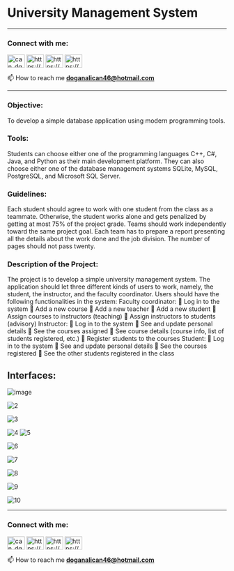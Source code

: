 # University Management System

___________________________________________________________________________________________________________________


<h3 align="left">Connect with me:</h3>
<p align="left">
<a href="https://twitter.com/can_dgn46" target="blank"><img align="center" src="https://raw.githubusercontent.com/rahuldkjain/github-profile-readme-generator/master/src/images/icons/Social/twitter.svg" alt="can_dgn46" height="30" width="40" /></a>
<a href="https://linkedin.com/in/https://www.linkedin.com/in/doganalican46/" target="blank"><img align="center" src="https://raw.githubusercontent.com/rahuldkjain/github-profile-readme-generator/master/src/images/icons/Social/linked-in-alt.svg" alt="https://www.linkedin.com/in/doganalican46/" height="30" width="40" /></a>
<a href="https://fb.com/https://www.facebook.com/doganalican46/" target="blank"><img align="center" src="https://raw.githubusercontent.com/rahuldkjain/github-profile-readme-generator/master/src/images/icons/Social/facebook.svg" alt="https://www.facebook.com/doganalican46/" height="30" width="40" /></a>
<a href="https://instagram.com/https://www.instagram.com/can.dgn.46/" target="blank"><img align="center" src="https://raw.githubusercontent.com/rahuldkjain/github-profile-readme-generator/master/src/images/icons/Social/instagram.svg" alt="https://www.instagram.com/can.dgn.46/" height="30" width="40" /></a>
</p>

📫 How to reach me **doganalican46@hotmail.com**

___________________________________________________________________________________________________________________


### Objective:
To develop a simple database application using modern programming tools.
### Tools:
Students can choose either one of the programming languages C++, C#, Java, and Python as their main development platform. They can
also choose either one of the database management systems SQLite, MySQL, PostgreSQL, and Microsoft SQL Server.
### Guidelines:
Each student should agree to work with one student from the class as a teammate. Otherwise, the student works alone and gets penalized
by getting at most 75% of the project grade. Teams should work independently toward the same project goal. Each team has to prepare
a report presenting all the details about the work done and the job division. The number of pages should not pass twenty.
### Description of the Project:
The project is to develop a simple university management system. The application should let three different kinds of users to work,
namely, the student, the instructor, and the faculty coordinator. Users should have the following functionalities in the system:
Faculty coordinator:
 Log in to the system
 Add a new course
 Add a new teacher
 Add a new student
 Assign courses to instructors (teaching)
 Assign instructors to students (advisory)
Instructor:
 Log in to the system
 See and update personal details
 See the courses assigned
 See course details (course info, list of students registered, etc.)
 Register students to the courses
Student:
 Log in to the system
 See and update personal details
 See the courses registered
 See the other students registered in the class


## Interfaces:
![image](https://user-images.githubusercontent.com/76850300/197336915-c9e73fe2-1c51-4e16-8643-bd2263240e29.png)

![2](https://user-images.githubusercontent.com/76850300/197336999-e0553854-bcd0-48b2-8d1f-ee3d83a92014.png)

![3](https://user-images.githubusercontent.com/76850300/197337003-337ac36f-2af5-4734-81f0-6d341b3e36da.png)

![4](https://user-images.githubusercontent.com/76850300/197337006-a479e1f6-9ab8-45bd-8afe-e435b56ba799.png) ![5](https://user-images.githubusercontent.com/76850300/197337012-50f6b5cd-3de8-49aa-b858-a132f9c74c69.png)

![6](https://user-images.githubusercontent.com/76850300/197337015-6bfec4c1-53d9-4793-b8b8-56306732ea38.png)

![7](https://user-images.githubusercontent.com/76850300/197337017-ee08840e-8aa9-47d6-88b6-85bf4f220f34.png)

![8](https://user-images.githubusercontent.com/76850300/197337020-c22835f2-3b47-44bc-8bcb-6a930b6b77e1.png)

![9](https://user-images.githubusercontent.com/76850300/197337022-a946749a-0366-4b4c-a3ce-3ad8cbadd69d.png)

![10](https://user-images.githubusercontent.com/76850300/197337026-986779c5-337e-4515-bbc0-da3045eda5b9.png)


___________________________________________________________________________________________________________________


<h3 align="left">Connect with me:</h3>
<p align="left">
<a href="https://twitter.com/can_dgn46" target="blank"><img align="center" src="https://raw.githubusercontent.com/rahuldkjain/github-profile-readme-generator/master/src/images/icons/Social/twitter.svg" alt="can_dgn46" height="30" width="40" /></a>
<a href="https://linkedin.com/in/https://www.linkedin.com/in/doganalican46/" target="blank"><img align="center" src="https://raw.githubusercontent.com/rahuldkjain/github-profile-readme-generator/master/src/images/icons/Social/linked-in-alt.svg" alt="https://www.linkedin.com/in/doganalican46/" height="30" width="40" /></a>
<a href="https://fb.com/https://www.facebook.com/doganalican46/" target="blank"><img align="center" src="https://raw.githubusercontent.com/rahuldkjain/github-profile-readme-generator/master/src/images/icons/Social/facebook.svg" alt="https://www.facebook.com/doganalican46/" height="30" width="40" /></a>
<a href="https://instagram.com/https://www.instagram.com/can.dgn.46/" target="blank"><img align="center" src="https://raw.githubusercontent.com/rahuldkjain/github-profile-readme-generator/master/src/images/icons/Social/instagram.svg" alt="https://www.instagram.com/can.dgn.46/" height="30" width="40" /></a>
</p>

📫 How to reach me **doganalican46@hotmail.com**

